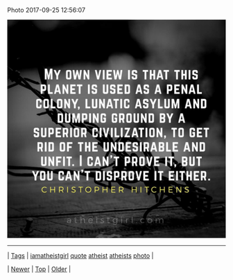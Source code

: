 <!--
title: Photo 2017-09-25 12
date: 2020-06-28T15:27:00.170Z
tags: iamatheistgirl, quote, atheist, atheists, photo
-->


Photo 2017-09-25 12:56:07

![](165723666199-0.jpg)

<!--BOTTOM-POST-NAVIGATION-->
---

| [Tags](tags.md) | [iamatheistgirl](tag-iamatheistgirl.md) [quote](tag-quote.md) [atheist](tag-atheist.md) [atheists](tag-atheists.md) [photo](tag-photo.md) |

| [Newer](164590301239.md) | [Top](index.md) | [Older](165811368224.md) |